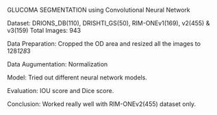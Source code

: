 GLUCOMA SEGMENTATION using Convolutional Neural Network



Dataset: DRIONS_DB(110), DRISHTI_GS(50), RIM-ONEv1(169), v2(455) & v3(159)
Total Images: 943

Data Preparation: Cropped the OD area and resized all the images to 128*128*3

Data Augumentation: Normalization

Model: Tried out different neural network models.

Evaluation: IOU score and Dice score.

Conclusion: Worked really well with RIM-ONEv2(455) dataset only.
